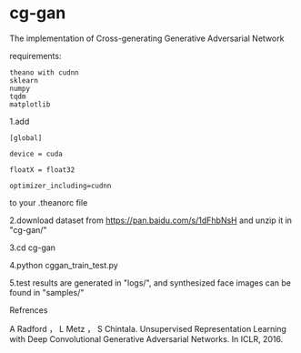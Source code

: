 # cg-gan
The implementation of Cross-generating Generative Adversarial Network

requirements:

    theano with cudnn
    sklearn
    numpy
    tqdm
    matplotlib
    
1.add

    [global]
    
    device = cuda
    
    floatX = float32
    
    optimizer_including=cudnn
  
  to your .theanorc file

2.download dataset from https://pan.baidu.com/s/1dFhbNsH and unzip it in "cg-gan/"

3.cd cg-gan 

4.python cggan_train_test.py

5.test results are generated in "logs/", and synthesized face images can be found in "samples/" 

Refrences

A Radford ， L Metz ， S Chintala. 
Unsupervised Representation Learning with Deep Convolutional Generative Adversarial Networks. In ICLR, 2016. 
